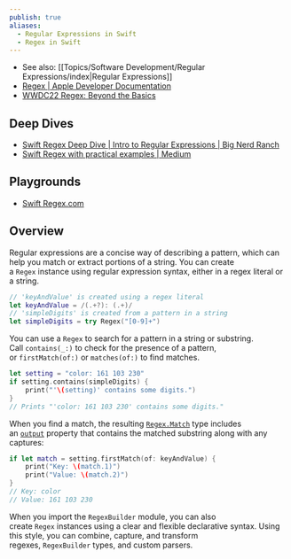 ```yaml
---
publish: true
aliases:
  - Regular Expressions in Swift
  - Regex in Swift
---
```

- See also: [[Topics/Software Development/Regular Expressions/index|Regular Expressions]] 
- [Regex | Apple Developer Documentation](https://developer.apple.com/documentation/swift/regex)
- [WWDC22 Regex: Beyond the Basics](https://wwdcnotes.com/documentation/wwdcnotes/wwdc22-110358-swift-regex-beyond-the-basics/) 
## Deep Dives
- [Swift Regex Deep Dive | Intro to Regular Expressions | Big Nerd Ranch](https://bignerdranch.com/blog/swift-regex/) 
- [Swift Regex with practical examples | Medium](https://blorenzop.medium.com/swift-regex-56eaf81e6d1e)

## Playgrounds
- [Swift Regex.com](https://swiftregex.com)

## Overview
Regular expressions are a concise way of describing a pattern, which can help you match or extract portions of a string. You can create a `Regex` instance using regular expression syntax, either in a regex literal or a string.

```swift
// 'keyAndValue' is created using a regex literal
let keyAndValue = /(.+?): (.+)/
// 'simpleDigits' is created from a pattern in a string
let simpleDigits = try Regex("[0-9]+")
```

You can use a `Regex` to search for a pattern in a string or substring. Call `contains(_:)` to check for the presence of a pattern, or `firstMatch(of:)` or `matches(of:)` to find matches.

```swift
let setting = "color: 161 103 230"
if setting.contains(simpleDigits) {
    print("'\(setting)' contains some digits.")
}
// Prints "'color: 161 103 230' contains some digits."
```
When you find a match, the resulting [`Regex.Match`](https://developer.apple.com/documentation/swift/regex/match) type includes an [`output`](https://developer.apple.com/documentation/swift/regex/match/output) property that contains the matched substring along with any captures:

```swift
if let match = setting.firstMatch(of: keyAndValue) {
    print("Key: \(match.1)")
    print("Value: \(match.2)")
}
// Key: color
// Value: 161 103 230
```

When you import the `RegexBuilder` module, you can also create `Regex` instances using a clear and flexible declarative syntax. Using this style, you can combine, capture, and transform regexes, `RegexBuilder` types, and custom parsers.